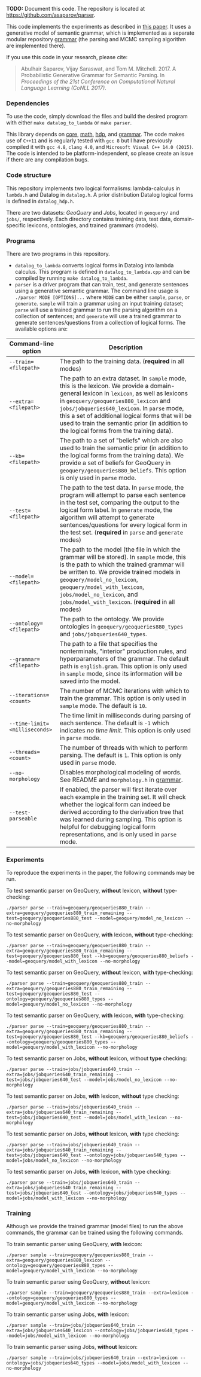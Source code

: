 
**TODO:** Document this code. The repository is located at <https://github.com/asaparov/parser>.

This code implements the experiments as described in [this paper](https://asaparov.org/assets/conll_2017.pdf). It uses a generative model of semantic grammar, which is implemented as a separate modular repository [grammar](https://github.com/asaparov/grammar) (the parsing and MCMC sampling algorithm are implemented there).

If you use this code in your research, please cite:
 > Abulhair Saparov, Vijay Saraswat, and Tom M. Mitchell. 2017. A Probabilistic Generative Grammar for Semantic Parsing. In *Proceedings of the 21st Conference on Computational Natural Language Learning (CoNLL 2017)*.

### Dependencies

To use the code, simply download the files and build the desired program with either `make datalog_to_lambda` or `make parser`.

This library depends on [core](https://github.com/asaparov/core), [math](https://github.com/asaparov/math), [hdp](https://github.com/asaparov/hdp), and [grammar](https://github.com/asaparov/grammar). The code makes use of `C++11` and is regularly tested with `gcc 8` but I have previously compiled it with `gcc 4.8`, `clang 4.0`, and `Microsoft Visual C++ 14.0 (2015)`. The code is intended to be platform-independent, so please create an issue if there are any compilation bugs.

### Code structure

This repository implements two logical formalisms: lambda-calculus in `lambda.h` and Datalog in `datalog.h`. A prior distribution Datalog logical forms is defined in `datalog_hdp.h`.

There are two datasets: *GeoQuery* and *Jobs*, located in `geoquery/` and `jobs/`, respectively. Each directory contains training data, test data, domain-specific lexicons, ontologies, and trained grammars (models).

### Programs

There are two programs in this repository.
 - `datalog_to_lambda` converts logical forms in Datalog into lambda calculus. This program is defined in `datalog_to_lambda.cpp` and can be compiled by running `make datalog_to_lambda`.
 - `parser` is a driver program that can train, test, and generate sentences using a generative semantic grammar. The command line usage is `./parser MODE [OPTIONS]...` where `MODE` can be either `sample`, `parse`, or `generate`. `sample` will train a grammar using an input training dataset; `parse` will use a trained grammar to run the parsing algorithm on a collection of sentences; and `generate` will use a trained grammar to generate sentences/questions from a collection of logical forms. The available options are:

 | Command-line option  | Description                                                |
 | ---------------------| ---------------------------------------------------------- |
 | `--train=<filepath>` | The path to the training data. (**required** in all modes) |
 | `--extra=<filepath>` | The path to an extra dataset. In `sample` mode, this is the lexicon. We provide a domain-general lexicon in `lexicon`, as well as lexicons in `geoquery/geoqueries880_lexicon` and `jobs/jobqueries640_lexicon`. In `parse` mode, this a set of additional logical forms that will be used to train the semantic prior (in addition to the logical forms from the training data). |
 | `--kb=<filepath>` | The path to a set of "beliefs" which are also used to train the semantic prior (in addition to the logical forms from the training data). We provide a set of beliefs for GeoQuery in `geoquery/geoqueries880_beliefs`. This option is only used in `parse` mode. |
 | `--test=<filepath>` | The path to the test data. In `parse` mode, the program will attempt to parse each sentence in the test set, comparing the output to the logical form label. In `generate` mode, the algorithm will attempt to generate sentences/questions for every logical form in the test set. (**required** in `parse` and `generate` modes) |
 | `--model=<filepath>` | The path to the model (the file in which the grammar will be stored). In `sample` mode, this is the path to which the trained grammar will be written to. We provide trained models in `geoquery/model_no_lexicon`, `geoquery/model_with_lexicon`, `jobs/model_no_lexicon`, and `jobs/model_with_lexicon`. (**required** in all modes) |
 | `--ontology=<filepath>` | The path to the ontology. We provide ontologies in `geoquery/geoqueries880_types` and `jobs/jobqueries640_types`. |
 | `--grammar=<filepath>` | The path to a file that specifies the nonterminals, "interior" production rules, and hyperparameters of the grammar. The default path is `english.gram`. This option is only used in `sample` mode, since its information will be saved into the model. |
 | `--iterations=<count>` | The number of MCMC iterations with which to train the grammar. This option is only used in `sample` mode. The default is `10`. |
 | `--time-limit=<milliseconds>` | The time limit in milliseconds during parsing of each sentence. The default is `-1` which indicates *no time limit*. This option is only used in `parse` mode. |
 | `--threads=<count>` | The number of threads with which to perform parsing. The default is `1`. This option is only used in `parse` mode. |
 | `--no-morphology` | Disables morphological modeling of words. See README and `morphology.h` in [grammar](https://github.com/asaparov/grammar). |
 | `--test-parseable` | If enabled, the parser will first iterate over each example in the training set. It will check whether the logical form can indeed be derived according to the derivation tree that was learned during sampling. This option is helpful for debugging logical form representations, and is only used in `parse` mode. |

### Experiments

To reproduce the experiments in the paper, the following commands may be run.

To test semantic parser on GeoQuery, **without** lexicon, **without** type-checking:
```
./parser parse --train=geoquery/geoqueries880_train --extra=geoquery/geoqueries880_train_remaining --test=geoquery/geoqueries880_test --model=geoquery/model_no_lexicon --no-morphology
```

To test semantic parser on GeoQuery, **with** lexicon, **without** type-checking:
```
./parser parse --train=geoquery/geoqueries880_train --extra=geoquery/geoqueries880_train_remaining --test=geoquery/geoqueries880_test --kb=geoquery/geoqueries880_beliefs --model=geoquery/model_with_lexicon --no-morphology
```

To test semantic parser on GeoQuery, **without** lexicon, **with** type-checking:
```
./parser parse --train=geoquery/geoqueries880_train --extra=geoquery/geoqueries880_train_remaining --test=geoquery/geoqueries880_test --ontology=geoquery/geoqueries880_types --model=geoquery/model_no_lexicon --no-morphology
```

To test semantic parser on GeoQuery, **with** lexicon, **with** type-checking:
```
./parser parse --train=geoquery/geoqueries880_train --extra=geoquery/geoqueries880_train_remaining --test=geoquery/geoqueries880_test --kb=geoquery/geoqueries880_beliefs --ontology=geoquery/geoqueries880_types --model=geoquery/model_with_lexicon --no-morphology
```

To test semantic parser on Jobs, **without** lexicon, without **type** checking:
```
./parser parse --train=jobs/jobqueries640_train --extra=jobs/jobqueries640_train_remaining --test=jobs/jobqueries640_test --model=jobs/model_no_lexicon --no-morphology
```

To test semantic parser on Jobs, **with** lexicon, **without** type checking:
```
./parser parse --train=jobs/jobqueries640_train --extra=jobs/jobqueries640_train_remaining --test=jobs/jobqueries640_test --model=jobs/model_with_lexicon --no-morphology
```

To test semantic parser on Jobs, **without** lexicon, **with** type checking:
```
./parser parse --train=jobs/jobqueries640_train --extra=jobs/jobqueries640_train_remaining --test=jobs/jobqueries640_test --ontology=jobs/jobqueries640_types --model=jobs/model_no_lexicon --no-morphology
```

To test semantic parser on Jobs, **with** lexicon, **with** type checking:
```
./parser parse --train=jobs/jobqueries640_train --extra=jobs/jobqueries640_train_remaining --test=jobs/jobqueries640_test --ontology=jobs/jobqueries640_types --model=jobs/model_with_lexicon --no-morphology
```

### Training

Although we provide the trained grammar (model files) to run the above commands, the grammar can be trained using the following commands.

To train semantic parser using GeoQuery, **with** lexicon:
```
./parser sample --train=geoquery/geoqueries880_train --extra=geoquery/geoqueries880_lexicon --ontology=geoquery/geoqueries880_types --model=geoquery/model_with_lexicon --no-morphology
```

To train semantic parser using GeoQuery, **without** lexicon:
```
./parser sample --train=geoquery/geoqueries880_train --extra=lexicon --ontology=geoquery/geoqueries880_types --model=geoquery/model_with_lexicon --no-morphology
```

To train semantic parser using Jobs, **with** lexicon:
```
./parser sample --train=jobs/jobqueries640_train --extra=jobs/jobqueries640_lexicon --ontology=jobs/jobqueries640_types --model=jobs/model_with_lexicon --no-morphology
```

To train semantic parser using Jobs, **without** lexicon:
```
./parser sample --train=jobs/jobqueries640_train --extra=lexicon --ontology=jobs/jobqueries640_types --model=jobs/model_with_lexicon --no-morphology
```
